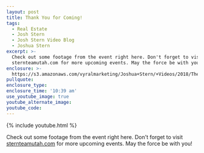 ```yaml
---
layout: post
title: Thank You for Coming!
tags:
  - Real Estate
  - Josh Stern
  - Josh Stern Video Blog
  - Joshua Stern
excerpt: >-
  Check out some footage from the event right here. Don't forget to visit
  sternteamutah.com for more upcoming events. May the force be with you!
enclosure: >-
  https://s3.amazonaws.com/vyralmarketing/Joshua+Stern/+Videos/2018/The+Stern+Team-+Star+Wars+Movie+Night.mp4
pullquote:
enclosure_type: 
enclosure_time: '10:39 am'
use_youtube_image: true
youtube_alternate_image:
youtube_code:
---
```



{% include youtube.html %}

Check out some footage from the event right here. Don't forget to visit [sternteamutah.com](sternteamutah.com) for more upcoming events. May the force be with you!